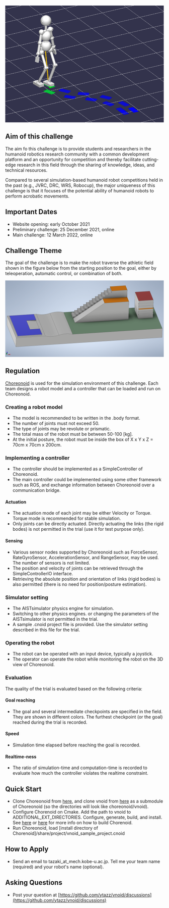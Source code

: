 ![top image](fig/robot.png "Top Image")

## Aim of this challenge

The aim fo this challenge is to provide students and researchers in the humanoid robotics research community
 with a common development platform and an opportunity for competition and
 thereby facilitate cutting-edge research in this field
 through the sharing of knowledge, ideas, and technical resources.

Compared to several simulation-based humanoid robot competitions held in the past (e.g., JVRC, DRC, WRS, Robocup),
 the major uniqueness of this challenge is that it focuses of the potential ability of humanoid robots to perform acrobatic movements.


## Important Dates

- Website opening: early October 2021
- Preliminary challenge: 25 December 2021, online
- Main challenge: 12 March 2022, online

## Challenge Theme

The goal of the challenge is to make the robot traverse the athletic field shown in the figure below
 from the starting position to the goal, either by teleoperation, automatic control, or combination of both.

![field](fig/field.png "Athletics Field")

## Regulation

[Choreonoid](choreonoid.org) is used for the simulation environment of this challenge.
Each team designs a robot model and a controller that can be loaded and run on Choreonoid.

### Creating a robot model

- The model is recommended to be written in the .body format.
- The number of joints must not exceed 50.
- The type of joints may be revolute or prismatic.
- The total mass of the robot must be between 50-100 [kg].
- At the initial posture, the robot must be inside the box of X x Y x Z = 70cm x 70cm x 200cm.

### Implementing a controller

- The controller should be implemented as a SimpleController of Choreonoid.
- The main controller could be implemented using some other framework such as ROS,
  and exchange information between Choreonoid over a communication bridge.

#### Actuation
- The actuation mode of each joint may be either Velocity or Torque.
  Torque mode is recommended for stable simulation.
- Only joints can be directly actuated.
  Directly actuating the links (the rigid bodes) is not permitted in the trial (use it for test purpose only).
  
#### Sensing
- Various sensor nodes supported by Choreonoid such as ForceSensor, RateGyroSensor, AccelerationSensor, and RangeSensor, may be used.
  The number of sensors is not limited.
- The position and velocity of joints can be retrieved through the SimpleControllerIO interface.
- Retrieving the absolute position and orientation of links (rigid bodies) is also permitted
  (there is no need for position/posture estimation).

### Simulator setting
- The AISTsimulator physics engine for simulation.
- Switching to other physics engines. or changing the parameters of the AISTsimulator is not permitted in the trial.
- A sample .cnoid project file is provided.
  Use the simulator setting described in this file for the trial.

### Operating the robot
- The robot can be operated with an input device, typically a joystick.
- The operator can operate the robot while monitoring the robot on the 3D view of Choreonoid.

### Evaluation
The quality of the trial is evaluated based on the following criteria:

#### Goal reaching
- The goal and several intermediate checkpoints are specified in the field. They are shown in different colors.
  The furthest checkpoint (or the goal) reached during the trial is recorded.
  
#### Speed
- Simulation time elapsed before reaching the goal is recorded.
  
#### Realtime-ness
- The ratio of simulation-time and computation-time is recorded to evaluate how much the controller violates the realtime constraint.


## Quick Start
- Clone Choreonoid from [here](https://github.com/choreonoid/choreonoid), and clone vnoid from [here](https://github.com/ytazz/vnoid)
  as a submodule of Choreonoid (so the directories will look like choreonoid/vnoid).
- Configure Chorenoid on Cmake. Add the path to vnoid to ADDITIONAL_EXT_DIRECTORIES. Configure, generate, build, and install.
  See [here](https://choreonoid.org/en/documents/latest/install/install.html) or [here](https://choreonoid.org/ja/documents/latest/install/index.html)
  for more info on how to build Chorenoid.
- Run Choreonoid, load [install directory of Chorenoid]/share/project/vnoid_sample_project.cnoid


## How to Apply
- Send an email to tazaki_at_mech.kobe-u.ac.jp. Tell me your team name (required) and your robot's name (optional).

## Asking Questions
- Post your question at [https://github.com/ytazz/vnoid/discussions](https://github.com/ytazz/vnoid/discussions)


